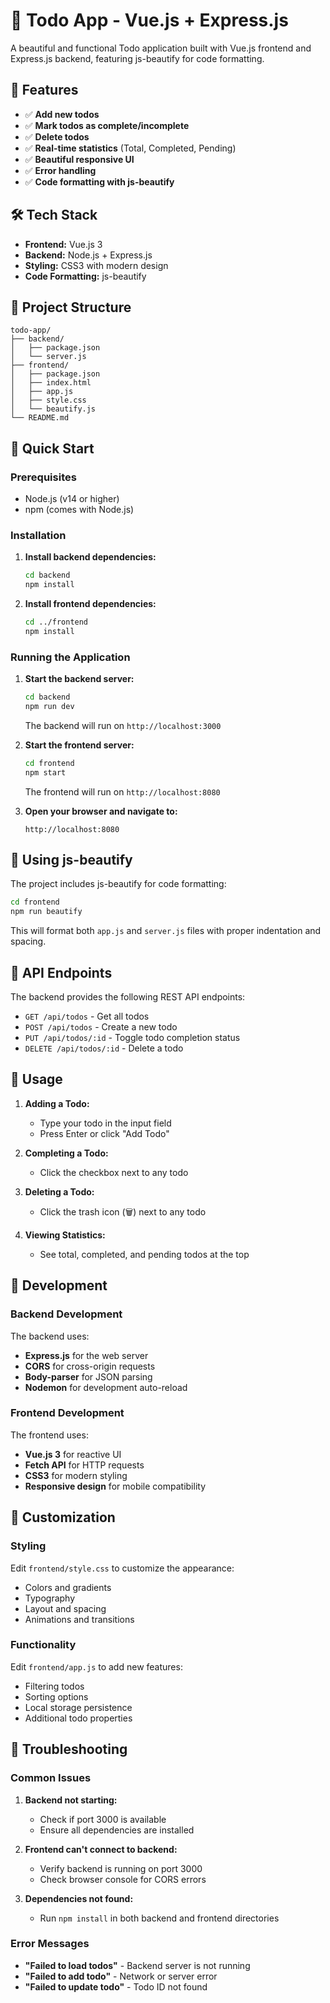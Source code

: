 # 📝 Todo App - Vue.js + Express.js

A beautiful and functional Todo application built with Vue.js frontend and Express.js backend, featuring js-beautify for code formatting.

## 🚀 Features

- ✅ **Add new todos**
- ✅ **Mark todos as complete/incomplete**
- ✅ **Delete todos**
- ✅ **Real-time statistics** (Total, Completed, Pending)
- ✅ **Beautiful responsive UI**
- ✅ **Error handling**
- ✅ **Code formatting with js-beautify**

## 🛠️ Tech Stack

- **Frontend:** Vue.js 3
- **Backend:** Node.js + Express.js
- **Styling:** CSS3 with modern design
- **Code Formatting:** js-beautify

## 📁 Project Structure

```
todo-app/
├── backend/
│   ├── package.json
│   └── server.js
├── frontend/
│   ├── package.json
│   ├── index.html
│   ├── app.js
│   ├── style.css
│   └── beautify.js
└── README.md
```

## 🚀 Quick Start

### Prerequisites

- Node.js (v14 or higher)
- npm (comes with Node.js)

### Installation

1. **Install backend dependencies:**
   ```bash
   cd backend
   npm install
   ```

2. **Install frontend dependencies:**
   ```bash
   cd ../frontend
   npm install
   ```

### Running the Application

1. **Start the backend server:**
   ```bash
   cd backend
   npm run dev
   ```
   The backend will run on `http://localhost:3000`

2. **Start the frontend server:**
   ```bash
   cd frontend
   npm start
   ```
   The frontend will run on `http://localhost:8080`

3. **Open your browser and navigate to:**
   ```
   http://localhost:8080
   ```

## 🎨 Using js-beautify

The project includes js-beautify for code formatting:

```bash
cd frontend
npm run beautify
```

This will format both `app.js` and `server.js` files with proper indentation and spacing.

## 📡 API Endpoints

The backend provides the following REST API endpoints:

- `GET /api/todos` - Get all todos
- `POST /api/todos` - Create a new todo
- `PUT /api/todos/:id` - Toggle todo completion status
- `DELETE /api/todos/:id` - Delete a todo

## 🎯 Usage

1. **Adding a Todo:**
   - Type your todo in the input field
   - Press Enter or click "Add Todo"

2. **Completing a Todo:**
   - Click the checkbox next to any todo

3. **Deleting a Todo:**
   - Click the trash icon (🗑️) next to any todo

4. **Viewing Statistics:**
   - See total, completed, and pending todos at the top

## 🔧 Development

### Backend Development

The backend uses:
- **Express.js** for the web server
- **CORS** for cross-origin requests
- **Body-parser** for JSON parsing
- **Nodemon** for development auto-reload

### Frontend Development

The frontend uses:
- **Vue.js 3** for reactive UI
- **Fetch API** for HTTP requests
- **CSS3** for modern styling
- **Responsive design** for mobile compatibility

## 🎨 Customization

### Styling

Edit `frontend/style.css` to customize the appearance:
- Colors and gradients
- Typography
- Layout and spacing
- Animations and transitions

### Functionality

Edit `frontend/app.js` to add new features:
- Filtering todos
- Sorting options
- Local storage persistence
- Additional todo properties

## 🐛 Troubleshooting

### Common Issues

1. **Backend not starting:**
   - Check if port 3000 is available
   - Ensure all dependencies are installed

2. **Frontend can't connect to backend:**
   - Verify backend is running on port 3000
   - Check browser console for CORS errors

3. **Dependencies not found:**
   - Run `npm install` in both backend and frontend directories

### Error Messages

- **"Failed to load todos"** - Backend server is not running
- **"Failed to add todo"** - Network or server error
- **"Failed to update todo"** - Todo ID not found

